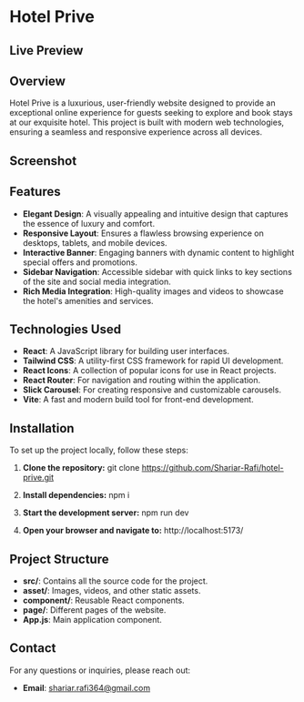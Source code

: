 # Hotel Prive

## Live Preview

## Overview

Hotel Prive is a luxurious, user-friendly website designed to provide an exceptional online experience for guests seeking to explore and book stays at our exquisite hotel. This project is built with modern web technologies, ensuring a seamless and responsive experience across all devices.

## Screenshot 


## Features

- **Elegant Design**: A visually appealing and intuitive design that captures the essence of luxury and comfort.
- **Responsive Layout**: Ensures a flawless browsing experience on desktops, tablets, and mobile devices.
- **Interactive Banner**: Engaging banners with dynamic content to highlight special offers and promotions.
- **Sidebar Navigation**: Accessible sidebar with quick links to key sections of the site and social media integration.
- **Rich Media Integration**: High-quality images and videos to showcase the hotel's amenities and services.

## Technologies Used

- **React**: A JavaScript library for building user interfaces.
- **Tailwind CSS**: A utility-first CSS framework for rapid UI development.
- **React Icons**: A collection of popular icons for use in React projects.
- **React Router**: For navigation and routing within the application.
- **Slick Carousel**: For creating responsive and customizable carousels.
- **Vite**: A fast and modern build tool for front-end development.

## Installation

To set up the project locally, follow these steps:

1. **Clone the repository:**
    git clone https://github.com/Shariar-Rafi/hotel-prive.git

2. **Install dependencies:**
    npm i
   
4. **Start the development server:**
    npm run dev
   
6. **Open your browser and navigate to:**
    http://localhost:5173/

## Project Structure

  - **src/**: Contains all the source code for the project.
  - **asset/**: Images, videos, and other static assets.
  - **component/**: Reusable React components.
  - **page/**: Different pages of the website.
  - **App.js**: Main application component.

## Contact

For any questions or inquiries, please reach out:
- **Email**: [shariar.rafi364@gmail.com](mailto:shariar.rafi364@gmail.com)
